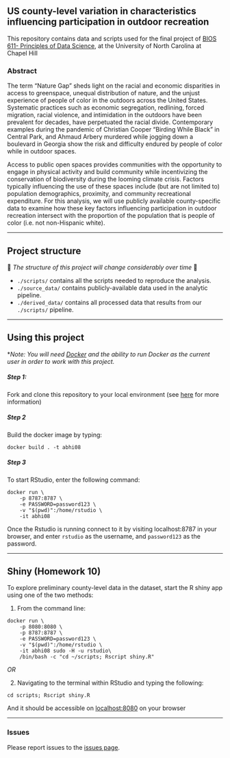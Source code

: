 ## US county-level variation in characteristics influencing participation in outdoor recreation

This repository contains data and scripts used for the final project of [BIOS 611- Principles of Data Science](https://github.com/Vincent-Toups/datasci611), at the University of North Carolina at Chapel Hill  


### Abstract
The term “Nature Gap” sheds light on the racial and economic disparities in access to greenspace, unequal distribution of nature, and the unjust experience of people of color in the outdoors across the United States. Systematic practices such as economic segregation, redlining, forced migration, racial violence, and intimidation in the outdoors have been prevalent for decades, have perpetuated the racial divide. Contemporary examples during the pandemic of Christian Cooper “Birding While Black” in Central Park, and Ahmaud Arbery murdered while jogging down a boulevard in Georgia show the risk and difficulty endured by people of color while in outdoor spaces.  

Access to public open spaces provides communities with the opportunity to engage in physical activity and build community while incentivizing the conservation of biodiversity during the looming climate crisis. Factors typically influencing the use of these spaces include (but are not limited to) population demographics, proximity, and community recreational expenditure. For this analysis, we will use publicly available county-specific data to examine how these key factors influencing participation in outdoor recreation intersect with the proportion of the population that is people of color (i.e. not non-Hispanic white).  

---
## Project structure 
:construction: *The structure of this project will change considerably over time* :construction:

  - `./scripts/` contains all the scripts needed to reproduce the analysis. 
  - `./source_data/` contains publicly-available data used in the analytic pipeline.
  - `./derived_data/` contains all processed data that results from our `./scripts/` pipeline.
---
## Using this project

**Note: You will need [Docker](https://www.docker.com/) and the ability to run Docker as the current user in order to work with this project.*

##### Step 1: 
Fork and clone this repository to your local environment (see [here](https://docs.github.com/en/get-started/quickstart/fork-a-repo) for more information)

##### Step 2

Build the docker image by typing:
```
docker build . -t abhi08
```

##### Step 3

To start RStudio, enter the following command:

```
docker run \
    -p 8787:8787 \
    -e PASSWORD=password123 \
    -v "$(pwd)":/home/rstudio \
    -it abhi08
```

Once the Rstudio is running connect to it by visiting localhost:8787 in your browser, and enter `rstudio` as the username, and `password123` as the password. 

---
## Shiny (Homework 10)

To explore preliminary county-level data in the dataset, start the R shiny app using one of the two methods:

1. From the command line:

```
docker run \
    -p 8080:8080 \
    -p 8787:8787 \
    -e PASSWORD=password123 \
    -v "$(pwd)":/home/rstudio \
    -it abhi08 sudo -H -u rstudio\
    /bin/bash -c "cd ~/scripts; Rscript shiny.R"
```
*OR*

2. Navigating to the terminal within RStudio and typing the following:
  
``` 
cd scripts; Rscript shiny.R
```
And it should be accessible on [localhost:8080](http://localhost:8080/) on your browser



---
### Issues 

Please report issues to the [issues page](https://github.com/abhatia08/bios-611-project/issues).